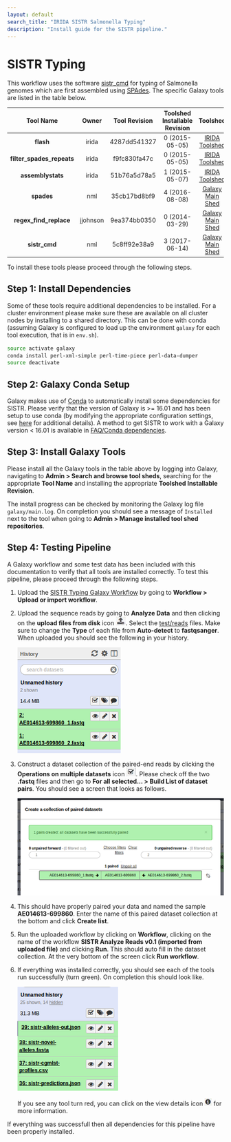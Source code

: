 ```yaml
---
layout: default
search_title: "IRIDA SISTR Salmonella Typing"
description: "Install guide for the SISTR pipeline."
---
```


SISTR Typing
============

This workflow uses the software [sistr_cmd][] for typing of Salmonella genomes which are first assembled using [SPAdes][].  The specific Galaxy tools are listed in the table below.

| Tool Name                 | Owner    | Tool Revision | Toolshed Installable Revision | Toolshed             |
|:-------------------------:|:--------:|:-------------:|:-----------------------------:|:--------------------:|
| **flash**                 | irida    | 4287dd541327  | 0 (2015-05-05)                | [IRIDA Toolshed][]   |
| **filter_spades_repeats** | irida    | f9fc830fa47c  | 0 (2015-05-05)                | [IRIDA Toolshed][]   |
| **assemblystats**         | irida    | 51b76a5d78a5  | 1 (2015-05-07)                | [IRIDA Toolshed][]   |
| **spades**                | nml      | 35cb17bd8bf9  | 4 (2016-08-08)                | [Galaxy Main Shed][] |
| **regex_find_replace**    | jjohnson | 9ea374bb0350  | 0 (2014-03-29)                | [Galaxy Main Shed][] |
| **sistr_cmd**             | nml      | 5c8ff92e38a9  | 3 (2017-06-14)                | [Galaxy Main Shed][] |

To install these tools please proceed through the following steps.

## Step 1: Install Dependencies

Some of these tools require additional dependencies to be installed.  For a cluster environment please make sure these are available on all cluster nodes by installing to a shared directory. This can be done with conda (assuming Galaxy is configured to load up the environment `galaxy` for each tool execution, that is in `env.sh`).

```bash
source activate galaxy
conda install perl-xml-simple perl-time-piece perl-data-dumper
source deactivate
```

## Step 2: Galaxy Conda Setup

Galaxy makes use of [Conda][conda] to automatically install some dependencies for SISTR.  Please verify that the version of Galaxy is >= 16.01 and has been setup to use conda (by modifying the appropriate configuration settings, see [here][galaxy-config] for additional details).  A method to get SISTR to work with a Galaxy version < 16.01 is available in [FAQ/Conda dependencies][].

## Step 3: Install Galaxy Tools

Please install all the Galaxy tools in the table above by logging into Galaxy, navigating to **Admin > Search and browse tool sheds**, searching for the appropriate **Tool Name** and installing the appropriate **Toolshed Installable Revision**.

The install progress can be checked by monitoring the Galaxy log file `galaxy/main.log`.  On completion you should see a message of `Installed` next to the tool when going to **Admin > Manage installed tool shed repositories**.

## Step 4: Testing Pipeline

A Galaxy workflow and some test data has been included with this documentation to verify that all tools are installed correctly.  To test this pipeline, please proceed through the following steps.

1. Upload the [SISTR Typing Galaxy Workflow][] by going to **Workflow > Upload or import workflow**.
2. Upload the sequence reads by going to **Analyze Data** and then clicking on the **upload files from disk** icon ![upload-icon][].  Select the [test/reads][] files.  Make sure to change the **Type** of each file from **Auto-detect** to **fastqsanger**.  When uploaded you should see the following in your history.

    ![upload-history][]

3. Construct a dataset collection of the paired-end reads by clicking the **Operations on multiple datasets** icon ![datasets-icon][].  Please check off the two **.fastq** files and then go to **For all selected... > Build List of dataset pairs**.  You should see a screen that looks as follows.

    ![dataset-pair-screen][]

4. This should have properly paired your data and named the sample **AE014613-699860**.  Enter the name of this paired dataset collection at the bottom and click **Create list**.
5. Run the uploaded workflow by clicking on **Workflow**, clicking on the name of the workflow **SISTR Analyze Reads v0.1 (imported from uploaded file)** and clicking **Run**.  This should auto fill in the dataset collection.  At the very bottom of the screen click **Run workflow**.
6. If everything was installed correctly, you should see each of the tools run successfully (turn green).  On completion this should look like.

    ![workflow-success][]

    If you see any tool turn red, you can click on the view details icon ![view-details-icon][] for more information.

If everything was successfull then all dependencies for this pipeline have been properly installed.

[SPAdes]: http://bioinf.spbau.ru/spades
[galaxy-config]: ../../setup#step-4-modify-configuration-file
[Galaxy Main Shed]: http://toolshed.g2.bx.psu.edu/
[IRIDA Toolshed]: https://irida.corefacility.ca/galaxy-shed
[gnuplot]: http://www.gnuplot.info/
[SISTR Typing Galaxy Workflow]: ../test/sistr/sistr.ga
[upload-icon]: ../test/snvphyl/images/upload-icon.jpg
[test/reads]: ../test/sistr/reads
[upload-history]: ../test/sistr/images/upload-history.png
[datasets-icon]: ../test/snvphyl/images/datasets-icon.jpg
[dataset-pair-screen]: ../test/sistr/images/dataset-pair-screen.png
[workflow-success]: ../test/sistr/images/workflow-success.png
[view-details-icon]: ../test/snvphyl/images/view-details-icon.jpg
[conda]: https://conda.io/docs/intro.html
[bioconda]: https://bioconda.github.io/
[sistr_cmd]: https://github.com/peterk87/sistr_cmd
[FAQ/Conda dependencies]: ../../../faq#installing-conda-dependencies-in-galaxy-versions--v1601
